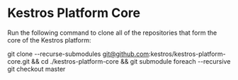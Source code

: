 # Kestros Platform Core

Run the following command to clone all of the repositories that form the core of the Kestros platform:

git clone --recurse-submodules git@github.com:kestros/kestros-platform-core.git && cd ./kestros-platform-core && git submodule foreach --recursive git checkout master
